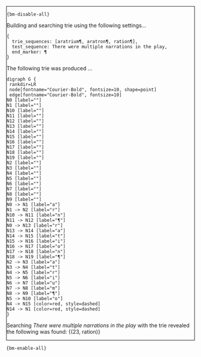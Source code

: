 <div style="border:1px solid black;">

`{bm-disable-all}`

Building and searching trie using the following settings...

```
{
  trie_sequences: [aratrium¶, aratron¶, ration¶],
  test_sequence: There were multiple narrations in the play,
  end_marker: ¶
}

```


The following trie was produced ...

```{dot}
digraph G {
 rankdir=LR
 node[fontname="Courier-Bold", fontsize=10, shape=point]
 edge[fontname="Courier-Bold", fontsize=10]
N0 [label=""]
N1 [label=""]
N10 [label=""]
N11 [label=""]
N12 [label=""]
N13 [label=""]
N14 [label=""]
N15 [label=""]
N16 [label=""]
N17 [label=""]
N18 [label=""]
N19 [label=""]
N2 [label=""]
N3 [label=""]
N4 [label=""]
N5 [label=""]
N6 [label=""]
N7 [label=""]
N8 [label=""]
N9 [label=""]
N0 -> N1 [label="a"]
N1 -> N2 [label="r"]
N10 -> N11 [label="n"]
N11 -> N12 [label="¶"]
N0 -> N13 [label="r"]
N13 -> N14 [label="a"]
N14 -> N15 [label="t"]
N15 -> N16 [label="i"]
N16 -> N17 [label="o"]
N17 -> N18 [label="n"]
N18 -> N19 [label="¶"]
N2 -> N3 [label="a"]
N3 -> N4 [label="t"]
N4 -> N5 [label="r"]
N5 -> N6 [label="i"]
N6 -> N7 [label="u"]
N7 -> N8 [label="m"]
N8 -> N9 [label="¶"]
N5 -> N10 [label="o"]
N4 -> N15 [color=red, style=dashed]
N14 -> N1 [color=red, style=dashed]
}
```


Searching *There were multiple narrations in the play* with the trie revealed the following was found: {(23, ration)}
</div>

`{bm-enable-all}`

